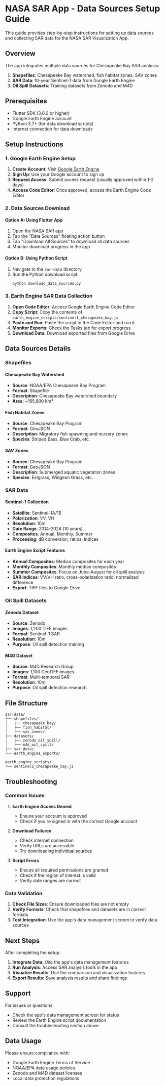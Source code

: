# NASA SAR App - Data Sources Setup Guide

This guide provides step-by-step instructions for setting up data sources and collecting SAR data for the NASA SAR Visualization App.

## Overview

The app integrates multiple data sources for Chesapeake Bay SAR analysis:

1. **Shapefiles**: Chesapeake Bay watershed, fish habitat zones, SAV zones
2. **SAR Data**: 10-year Sentinel-1 data from Google Earth Engine
3. **Oil Spill Datasets**: Training datasets from Zenodo and M4D

## Prerequisites

- Flutter SDK (3.0.0 or higher)
- Google Earth Engine account
- Python 3.7+ (for data download scripts)
- Internet connection for data downloads

## Setup Instructions

### 1. Google Earth Engine Setup

1. **Create Account**: Visit [Google Earth Engine](https://earthengine.google.com/)
2. **Sign Up**: Use your Google account to sign up
3. **Request Access**: Submit access request (usually approved within 1-2 days)
4. **Access Code Editor**: Once approved, access the Earth Engine Code Editor

### 2. Data Sources Download

#### Option A: Using Flutter App
1. Open the NASA SAR app
2. Tap the "Data Sources" floating action button
3. Tap "Download All Sources" to download all data sources
4. Monitor download progress in the app

#### Option B: Using Python Script
1. Navigate to the `sar-data` directory
2. Run the Python download script:
   ```bash
   python download_data_sources.py
   ```

### 3. Earth Engine SAR Data Collection

1. **Open Code Editor**: Access Google Earth Engine Code Editor
2. **Copy Script**: Copy the contents of `earth_engine_scripts/sentinel1_chesapeake_bay.js`
3. **Paste and Run**: Paste the script in the Code Editor and run it
4. **Monitor Exports**: Check the Tasks tab for export progress
5. **Download Data**: Download exported files from Google Drive

## Data Sources Details

### Shapefiles

#### Chesapeake Bay Watershed
- **Source**: NOAA/EPA Chesapeake Bay Program
- **Format**: Shapefile
- **Description**: Chesapeake Bay watershed boundary
- **Area**: ~165,800 km²

#### Fish Habitat Zones
- **Source**: Chesapeake Bay Program
- **Format**: GeoJSON
- **Description**: Migratory fish spawning and nursery zones
- **Species**: Striped Bass, Blue Crab, etc.

#### SAV Zones
- **Source**: Chesapeake Bay Program
- **Format**: GeoJSON
- **Description**: Submerged aquatic vegetation zones
- **Species**: Eelgrass, Widgeon Grass, etc.

### SAR Data

#### Sentinel-1 Collection
- **Satellite**: Sentinel-1A/1B
- **Polarization**: VV, VH
- **Resolution**: 10m
- **Date Range**: 2014-2024 (10 years)
- **Composites**: Annual, Monthly, Summer
- **Processing**: dB conversion, ratios, indices

#### Earth Engine Script Features
- **Annual Composites**: Median composites for each year
- **Monthly Composites**: Monthly median composites
- **Summer Composites**: Focus on June-August for oil spill analysis
- **SAR Indices**: VV/VH ratio, cross-polarization ratio, normalized difference
- **Export**: TIFF files to Google Drive

### Oil Spill Datasets

#### Zenodo Dataset
- **Source**: Zenodo
- **Images**: 1,200 TIFF images
- **Format**: Sentinel-1 SAR
- **Resolution**: 10m
- **Purpose**: Oil spill detection training

#### M4D Dataset
- **Source**: M4D Research Group
- **Images**: 1,100 GeoTIFF images
- **Format**: Multi-temporal SAR
- **Resolution**: 10m
- **Purpose**: Oil spill detection research

## File Structure

```
sar-data/
├── shapefiles/
│   ├── chesapeake_bay/
│   ├── fish_habitat/
│   └── sav_zones/
├── datasets/
│   ├── zenodo_oil_spill/
│   └── m4d_oil_spill/
├── sar_data/
└── earth_engine_exports/

earth_engine_scripts/
└── sentinel1_chesapeake_bay.js
```

## Troubleshooting

### Common Issues

1. **Earth Engine Access Denied**
   - Ensure your account is approved
   - Check if you're signed in with the correct Google account

2. **Download Failures**
   - Check internet connection
   - Verify URLs are accessible
   - Try downloading individual sources

3. **Script Errors**
   - Ensure all required permissions are granted
   - Check if the region of interest is valid
   - Verify date ranges are correct

### Data Validation

1. **Check File Sizes**: Ensure downloaded files are not empty
2. **Verify Formats**: Check that shapefiles and datasets are in correct formats
3. **Test Integration**: Use the app's data management screen to verify data sources

## Next Steps

After completing the setup:

1. **Integrate Data**: Use the app's data management features
2. **Run Analysis**: Access SAR analysis tools in the app
3. **Visualize Results**: Use the comparison and visualization features
4. **Export Results**: Save analysis results and share findings

## Support

For issues or questions:
- Check the app's data management screen for status
- Review the Earth Engine script documentation
- Consult the troubleshooting section above

## Data Usage

Please ensure compliance with:
- Google Earth Engine Terms of Service
- NOAA/EPA data usage policies
- Zenodo and M4D dataset licenses
- Local data protection regulations
